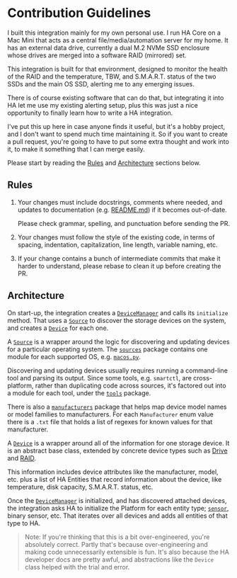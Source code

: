 # Contribution Guidelines

I built this integration mainly for my own personal use. I run HA Core on a Mac
Mini that acts as a central file/media/automation server for my home. It has an
external data drive, currently a dual M.2 NVMe SSD enclosure whose drives are
merged into a software RAID (mirrored) set.

This integration is built for that environment, designed to monitor the health
of the RAID and the temperature, TBW, and S.M.A.R.T. status of the two SSDs and
the main OS SSD, alerting me to any emerging issues.

There is of course existing software that can do that, but integrating it into
HA let me use my existing alerting setup, plus this was just a nice opportunity
to finally learn how to write a HA integration.

I've put this up here in case anyone finds it useful, but it's a hobby project,
and I don't want to spend much time maintaining it. So if you want to create a
pull request, you're going to have to put some extra thought and work into it,
to make it something that I can merge easily.

Please start by reading the [Rules](#rules) and [Architecture](#architecture)
sections below.

## Rules

1. Your changes must include docstrings, comments where needed, and updates
   to documentation (e.g. [README.md](README.md)) if it becomes out-of-date.

   Please check grammar, spelling, and punctuation before sending the PR.

2. Your changes must follow the style of the existing code, in terms of spacing,
   indentation, capitalization, line length, variable naming, etc.

3. If your change contains a bunch of intermediate commits that make it harder
   to understand, please rebase to clean it up before creating the PR.

## Architecture

On start-up, the integration creates a
[`DeviceManager`](drive_monitor/manager.py) and calls its `initialize` method.
That uses a [`Source`](drive_monitor/sources/source.py) to discover the storage
devices on the system, and creates a [`Device`](drive_monitor/devices/device.py)
for each one.

A [`Source`](drive_monitor/sources/source.py) is a wrapper around the logic for
discovering and updating devices for a particular operating system. The
[`sources`](drive_monitor/sources) package contains one module for each
supported OS, e.g. [`macos.py`](drive_monitor/sources/macos.py).

Discovering and updating devices usually requires running a command-line tool
and parsing its output. Since some tools, e.g. `smartctl`, are cross-platform,
rather than duplicating code across sources, it's factored out into a module
for each tool, under the [`tools`](drive_monitor/tools) package.

There is also a [`manufacturers`](drive_monitor/manufacturers) package that
helps map device model names or model families to manufacturers. For each
`Manufacturer` enum value there is a `.txt` file that holds a list of regexes
for known values for that manufacturer.

A [`Device`](drive_monitor/devices/device.py) is a wrapper around all of the
information for one storage device. It is an abstract base class, extended by
concrete device types such as [Drive](drive_monitor/devices/drive.py) and
[RAID](drive_monitor/devices/raid.py).

This information includes device attributes like the manufacturer, model, etc.
plus a list of HA Entities that record information about the device, like
temperature, disk capacity, S.M.A.R.T. status, etc.

Once the [`DeviceManager`](drive_monitor/manager.py) is initialized, and has
discovered attached devices, the integration asks HA to initialize the Platform
for each entity type; [`sensor`](drive_monitor/sensor.py), binary sensor, etc.
That iterates over all devices and adds all entities of that type to HA.

> Note: If you're thinking that this is a bit over-engineered, you're absolutely
> correct. Partly that's because over-engineering and making code unnecessarily
> extensible is fun. It's also because the HA developer docs are pretty awful,
> and abstractions like the `Device` class helped with the trial and error.
